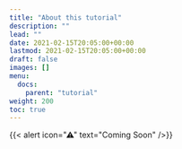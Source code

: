 ```yaml
---
title: "About this tutorial"
description: ""
lead: ""
date: 2021-02-15T20:05:00+00:00
lastmod: 2021-02-15T20:05:00+00:00
draft: false
images: []
menu:
  docs:
    parent: "tutorial"
weight: 200
toc: true
---
```


{{< alert icon="⚠" text="Coming Soon" />}}


